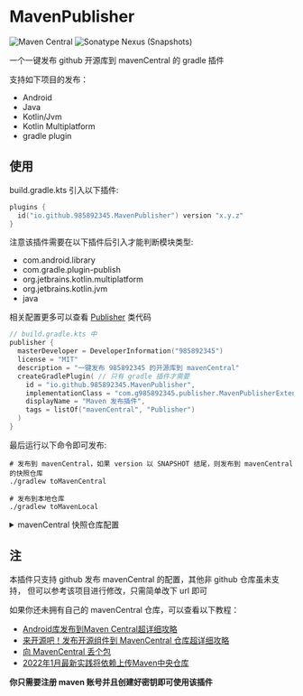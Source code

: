 # MavenPublisher
![Maven Central](https://img.shields.io/maven-central/v/io.github.985892345/MavenPublisher?server=https://s01.oss.sonatype.org&label=MavenPublisher)
![Sonatype Nexus (Snapshots)](https://img.shields.io/nexus/s/io.github.985892345/MavenPublisher?server=https://s01.oss.sonatype.org&label=MavenPublisher-SNAPSHOT)

一个一键发布 github 开源库到 mavenCentral 的 gradle 插件

支持如下项目的发布：
- Android
- Java
- Kotlin/Jvm
- Kotlin Multiplatform
- gradle plugin

## 使用
build.gradle.kts 引入以下插件:
```kotlin
plugins {
  id("io.github.985892345.MavenPublisher") version "x.y.z"
}
```
注意该插件需要在以下插件后引入才能判断模块类型:
- com.android.library
- com.gradle.plugin-publish
- org.jetbrains.kotlin.multiplatform
- org.jetbrains.kotlin.jvm
- java

相关配置更多可以查看 [Publisher](./src/main/kotlin/com/g985892345/publisher/Publisher.kt) 类代码
```kotlin
// build.gradle.kts 中
publisher {
  masterDeveloper = DeveloperInformation("985892345")
  license = "MIT"
  description = "一键发布 985892345 的开源库到 mavenCentral"
  createGradlePlugin( // 只有 gradle 插件才需要
    id = "io.github.985892345.MavenPublisher",
    implementationClass = "com.g985892345.publisher.MavenPublisherExtension",
    displayName = "Maven 发布插件",
    tags = listOf("mavenCentral", "Publisher")
  )
}
```

最后运行以下命令即可发布:
```shell
# 发布到 mavenCentral，如果 version 以 SNAPSHOT 结尾，则发布到 mavenCentral 的快照仓库
./gradlew toMavenCentral

# 发布到本地仓库
./gradlew toMavenLocal
```

<details>
<summary>mavenCentral 快照仓库配置</summary>

```kotlin
// setting.gradle.kts
// gradle 插件仓库地址
pluginManagement {
  repositories {
    // ...
    // mavenCentral 快照仓库
    maven("https://s01.oss.sonatype.org/content/repositories/snapshots/")
  }
}

// 依赖地址
// 这个 dependencyResolutionManagement 为 Android 端的写法，该写法用于统一所有模块依赖
dependencyResolutionManagement {
  repositoriesMode.set(RepositoriesMode.FAIL_ON_PROJECT_REPOS)
  repositories {
    // ...
    // mavenCentral 快照仓库
    maven("https://s01.oss.sonatype.org/content/repositories/snapshots/")
  }
}
```
如果不使用 `dependencyResolutionManagement` 则采取以下写法
```kotlin
// build.gradle.kts
repositories {
  // mavenCentral 快照仓库
  maven("https://s01.oss.sonatype.org/content/repositories/snapshots/")
}
```
</details>

## 注
本插件只支持 github 发布 mavenCentral 的配置，其他非 github 仓库虽未支持，
但可以参考该项目进行修改，只需简单改下 url 即可

如果你还未拥有自己的 mavenCentral 仓库，可以查看以下教程：
- [Android库发布到Maven Central超详细攻略](https://juejin.cn/post/7044831526671876110)
- [来开源吧！发布开源组件到 MavenCentral 仓库超详细攻略](https://juejin.cn/post/7135457823055413278)
- [向 MavenCentral 丢个包](https://juejin.cn/post/7074773046707355661)
- [2022年1月最新实践将依赖上传Maven中央仓库](https://blog.csdn.net/slipperySoap/article/details/122732707?utm_medium=distribute.pc_aggpage_search_result.none-task-blog-2~aggregatepage~first_rank_ecpm_v1~rank_v31_ecpm-1-122732707-null-null.pc_agg_new_rank&utm_term=%E7%94%B3%E8%AF%B7maven%E4%BB%93%E5%BA%93&spm=1000.2123.3001.4430)

**你只需要注册 maven 账号并且创建好密钥即可使用该插件**
